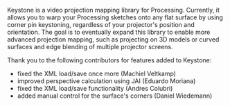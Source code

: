 Keystone is a video projection mapping library for Processing. Currently, it allows you to warp your Processing sketches onto any flat surface by using corner pin keystoning, regardless of your projector's position and orientation. The goal is to eventually expand this library to enable more advanced projection mapping, such as projecting on 3D models or curved surfaces and edge blending of multiple projector screens. 

Thank you to the following contributors for features added to Keystone:
- fixed the XML load/save once more (Machiel Veltkamp)
- improved perspective calculation using JAI (Eduardo Moriana)
- fixed the XML load/save functionality (Andres Colubri)
- added manual control for the surface's corners (Daniel Wiedemann)
